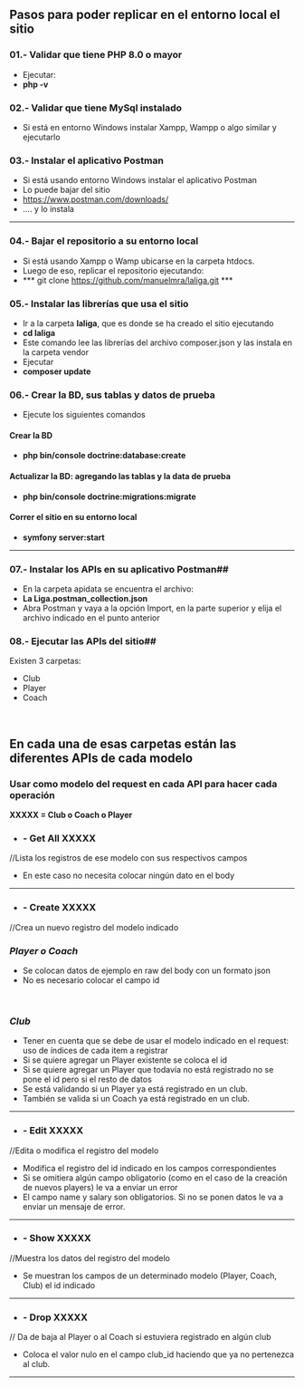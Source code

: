 ## Pasos para poder replicar en el entorno local el sitio

### 01.- Validar que tiene PHP 8.0 o mayor
- Ejecutar:
- **php -v**

### 02.- Validar que tiene MySql instalado
- Si está en entorno Windows instalar Xampp, Wampp o algo similar y ejecutarlo

### 03.- Instalar el aplicativo Postman
- Si está usando entorno Windows instalar el aplicativo Postman
- Lo puede bajar del sitio 
- https://www.postman.com/downloads/
-  .... y lo instala
----

### 04.- Bajar el repositorio a su entorno local
- Si está usando Xampp o Wamp ubicarse en la carpeta htdocs.
- Luego de eso, replicar el repositorio ejecutando:
- *** git clone https://github.com/manuelmra/laliga.git ***

### 05.- Instalar las librerías que usa el sitio
- Ir a la carpeta **laliga**, que es donde se ha creado el sitio ejecutando
- **cd laliga**
- Este comando lee las librerías del archivo composer.json y las instala en la carpeta vendor
- Ejecutar
- **composer update**

### 06.- Crear la BD, sus tablas y datos de prueba
- Ejecute los siguientes comandos

#### Crear la BD
- **php bin/console doctrine:database:create**
#### Actualizar la BD: agregando las tablas y la data de prueba
- **php bin/console doctrine:migrations:migrate**

#### Correr el sitio en su entorno local
- **symfony server:start**
----
### 07.- Instalar los APIs en su aplicativo Postman##
- En la carpeta apidata se encuentra el archivo:
- **La Liga.postman_collection.json**
- Abra Postman y vaya a la opción Import, en la parte superior y elija el archivo indicado en el punto anterior

### 08.- Ejecutar las APIs del sitio##

Existen 3 carpetas:
- Club
- Player
- Coach
<br />

En cada una de esas carpetas están las diferentes APIs de cada modelo
----

### Usar como modelo del request en cada API para hacer cada operación

**XXXXX = Club o Coach o Player**

- ### - Get All XXXXX
//Lista los registros de ese modelo con sus respectivos campos
- En este caso no necesita colocar ningún dato en el body
----

- ### **- Create XXXXX** 
//Crea un nuevo registro del modelo indicado
<br />

### ***Player o Coach***
- Se colocan datos de ejemplo en raw del body con un formato json
- No es necesario colocar el campo id
<br />


### ***Club***
- Tener en cuenta que se debe de usar el modelo indicado en el request: uso de índices de cada item a registrar
- Si se quiere agregar un Player existente se coloca el id 
- Si se quiere agregar un Player que todavía no está registrado no se pone el id pero si el resto de datos
- Se está validando si un Player ya está registrado en un club.
- También se valida si un Coach ya está registrado en un club.
----

- ### **- Edit XXXXX**
//Edita o modifica el registro del modelo
- Modifica el registro del id indicado en los campos correspondientes
- Si se omitiera algún campo obligatorio (como en el caso de la creación de nuevos players) le va a enviar un error
- El campo name y salary son obligatorios. Si no se ponen datos le va a enviar un mensaje de error.
----

- ### **- Show XXXXX**
//Muestra los datos del registro del modelo
- Se muestran los campos de un determinado modelo (Player, Coach, Club) el id indicado
----

- ### **- Drop XXXXX**
// Da de baja al Player o al Coach si estuviera registrado en algún club
- Coloca el valor nulo en el campo club_id haciendo que ya no pertenezca al club.
----






